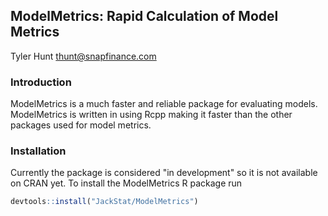 ## ModelMetrics: Rapid Calculation of Model Metrics
Tyler Hunt thunt@snapfinance.com

### Introduction
ModelMetrics is a much faster and reliable package for evaluating models. ModelMetrics is written in using Rcpp making it faster than the other packages used for model metrics.

### Installation
Currently the package is considered "in development" so it is not available on CRAN yet. To install the ModelMetrics R package run

```R
devtools::install("JackStat/ModelMetrics")
```

